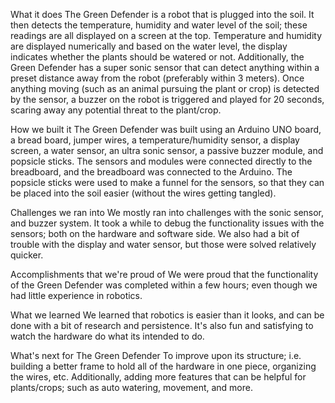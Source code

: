What it does
The Green Defender is a robot that is plugged into the soil. It then detects the temperature, humidity and water level of the soil; these readings are all displayed on a screen at the top. Temperature and humidity are displayed numerically and based on the water level, the display indicates whether the plants should be watered or not. Additionally, the Green Defender has a super sonic sensor that can detect anything within a preset distance away from the robot (preferably within 3 meters). Once anything moving (such as an animal pursuing the plant or crop) is detected by the sensor, a buzzer on the robot is triggered and played for 20 seconds, scaring away any potential threat to the plant/crop.

How we built it
The Green Defender was built using an Arduino UNO board, a bread board, jumper wires, a temperature/humidity sensor, a display screen, a water sensor, an ultra sonic sensor, a passive buzzer module, and popsicle sticks. The sensors and modules were connected directly to the breadboard, and the breadboard was connected to the Arduino. The popsicle sticks were used to make a funnel for the sensors, so that they can be placed into the soil easier (without the wires getting tangled).

Challenges we ran into
We mostly ran into challenges with the sonic sensor, and buzzer system. It took a while to debug the functionality issues with the sensors; both on the hardware and software side. We also had a bit of trouble with the display and water sensor, but those were solved relatively quicker.

Accomplishments that we're proud of
We were proud that the functionality of the Green Defender was completed within a few hours; even though we had little experience in robotics.

What we learned
We learned that robotics is easier than it looks, and can be done with a bit of research and persistence. It's also fun and satisfying to watch the hardware do what its intended to do.

What's next for The Green Defender
To improve upon its structure; i.e. building a better frame to hold all of the hardware in one piece, organizing the wires, etc. Additionally, adding more features that can be helpful for plants/crops; such as auto watering, movement, and more.
